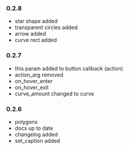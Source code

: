 

### 0.2.8

- star shape added
- transparent circles added
- arrow added
- curve rect added


### 0.2.7

- this param added to button callback (action)
- action_arg removed
- on_hover_enter 
- on_hover_exit 
- curve_amount changed to curve

### 0.2.6

- polygons
- docs up to date
- changelog added
- set_caption added






